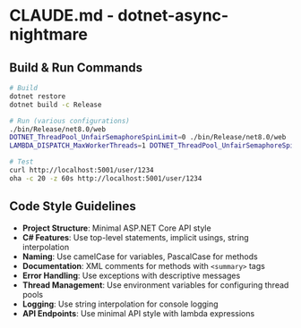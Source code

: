 # CLAUDE.md - dotnet-async-nightmare

## Build & Run Commands
```bash
# Build
dotnet restore
dotnet build -c Release

# Run (various configurations)
./bin/Release/net8.0/web
DOTNET_ThreadPool_UnfairSemaphoreSpinLimit=0 ./bin/Release/net8.0/web
LAMBDA_DISPATCH_MaxWorkerThreads=1 DOTNET_ThreadPool_UnfairSemaphoreSpinLimit=0 ./bin/Release/net8.0/web

# Test
curl http://localhost:5001/user/1234
oha -c 20 -z 60s http://localhost:5001/user/1234
```

## Code Style Guidelines
- **Project Structure**: Minimal ASP.NET Core API style
- **C# Features**: Use top-level statements, implicit usings, string interpolation
- **Naming**: Use camelCase for variables, PascalCase for methods
- **Documentation**: XML comments for methods with `<summary>` tags
- **Error Handling**: Use exceptions with descriptive messages
- **Thread Management**: Use environment variables for configuring thread pools
- **Logging**: Use string interpolation for console logging
- **API Endpoints**: Use minimal API style with lambda expressions
